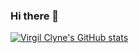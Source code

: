 ### Hi there 👋
[![Virgil Clyne's GitHub stats](https://github-readme-stats.vercel.app/api?username=VirgilClyne)](https://github.com/anuraghazra/github-readme-stats)

<!--
**VirgilClyne/VirgilClyne** is a ✨ _special_ ✨ repository because its `README.md` (this file) appears on your GitHub profile.

Here are some ideas to get you started:

- 🔭 I’m currently working on ...
- 🌱 I’m currently learning ...
- 👯 I’m looking to collaborate on ...
- 🤔 I’m looking for help with ...
- 💬 Ask me about ...
- 📫 How to reach me: ...
- 😄 Pronouns: ...
- ⚡ Fun fact: ...

https://github.githubassets.com/images/mona-whisper.gif
-->
